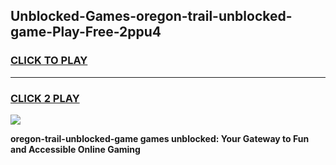 
## Unblocked-Games-oregon-trail-unblocked-game-Play-Free-2ppu4
<h3>
<a href="https://premium76.site?title=oregon-trail-unblocked-game&ref=20M">CLICK TO PLAY</a></h3>
<hr>

<h3>
<a href="https://premium76.site?title=oregon-trail-unblocked-game&ref=20M">CLICK 2 PLAY</a>
  
</h3>

<a href="https://premium76.site?title=oregon-trail-unblocked-game&ref=19M"><img src="https://clearcache.store/games.png"></a>


**oregon-trail-unblocked-game games unblocked: Your Gateway to Fun and Accessible Online Gaming**
